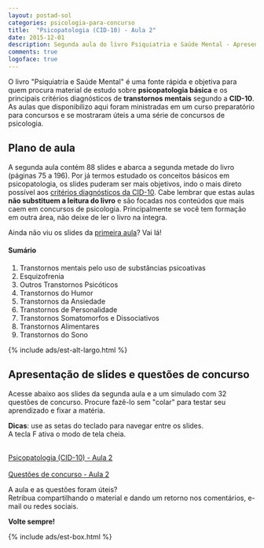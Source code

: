 ```yaml
---
layout: postad-sol
categories: psicologia-para-concurso
title:  "Psicopatologia (CID-10) - Aula 2" 
date: 2015-12-01
description: Segunda aula do livro Psiquiatria e Saúde Mental - Apresenta os demais critérios diagnósticos de transtornos mentais segundo a CID-10 e contém um simulado com 32 questões de concurso sobre o conteúdo da aula.
comments: true
logoface: true
---
```


<p class="intro"> O livro "Psiquiatria e Saúde Mental" é uma fonte rápida e objetiva para quem procura material de estudo sobre <b>psicopatologia básica</b> e os principais critérios diagnósticos de <b>transtornos mentais</b> segundo a <b>CID-10</b>. As aulas que disponibilizo aqui foram ministradas em um curso preparatório para concursos e se mostraram úteis a uma série de concursos de psicologia.
</p>

## Plano de aula
A segunda aula contém 88 slides e abarca a segunda metade do livro (páginas 75 a 196). Por já termos estudado os conceitos básicos em psicopatologia, os slides puderam ser mais objetivos, indo o mais direto possível aos <a target="_blank" href="http://oferta.vc/oskI">critérios diagnósticos da CID-10</a>. Cabe lembrar que estas aulas __não substituem a leitura do livro__ e são focadas nos conteúdos que mais caem em concursos de psicologia. Principalmente se você tem formação em outra área, não deixe de ler o livro na íntegra.

Ainda não viu os slides da [primeira aula](/psicologia-para-concurso/psicopatologia-cid10-aula-1/)? Vai lá!

#### Sumário

1. Transtornos mentais pelo uso de substâncias psicoativas
2. Esquizofrenia
3. Outros Transtornos Psicóticos
4. Transtornos do Humor
5. Transtornos da Ansiedade
6. Transtornos de Personalidade
7. Transtornos Somatomorfos e Dissociativos
8. Transtornos Alimentares
9. Transtornos do Sono

<div class="caixad">
{% include ads/est-alt-largo.html %}
</div>

## Apresentação de slides e questões de concurso

Acesse abaixo aos slides da segunda aula e a um simulado com 32 questões de concurso. Procure fazê-lo sem "colar" para testar seu aprendizado e fixar a matéria.

__Dicas__: use as <span class="caixola"><i class="fa fa-hand-o-right fa-lg"></i> setas do teclado <i class="fa fa-hand-o-left fa-lg"></i></span> para navegar entre os slides.   
A tecla <span class="caixola">F</span> ativa o modo de tela cheia.

<div class="caixa">
    <span class="icone-caixa">
    <span class="fa-stack fa-3x">
      <i class="fa fa-square fa-stack-2x"></i>
      <i class="fa fa-play fa-stack-1x fa-inverse"></i>
    </span></span>
     <br>
    <span class="titulo-caixa"><a href="/slides/psicopatologia-cid10-aula-2/">Psicopatologia (CID-10) - Aula 2 </a></span>
</div>

<div class="caixa">
    <span class="icone-caixa">
    <span class="fa-stack fa-3x">
      <i class="fa fa-square fa-stack-2x"></i>
      <i class="fa fa-file-text fa-stack-1x fa-inverse"></i>
    </span></span>
    <br>
    <span class="titulo-caixa"><a href="/slides/questoes-de-concurso-psicopatologia-cid10-aula-1/">Questões de concurso - Aula 2</a></span>
</div>

A aula e as questões foram úteis?   
Retribua compartilhando o material e dando um retorno nos comentários, e-mail ou redes sociais.

__Volte sempre!__

<div class="caixad">
{% include ads/est-box.html %}
</div>

<a name="coments"></a>